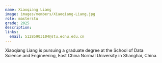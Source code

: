 ```yaml
---
name: Xiaoqiang Liang
image: images/members/Xiaoqiang-Liang.jpg
role: masterstu
grade: 2025
description: 
links:
  email: 51285903104@stu.ecnu.edu.cn
---
```


Xiaoqiang Liang is pursuing a graduate degree at the School of Data Science and Engineering, East China Normal University in Shanghai, China.